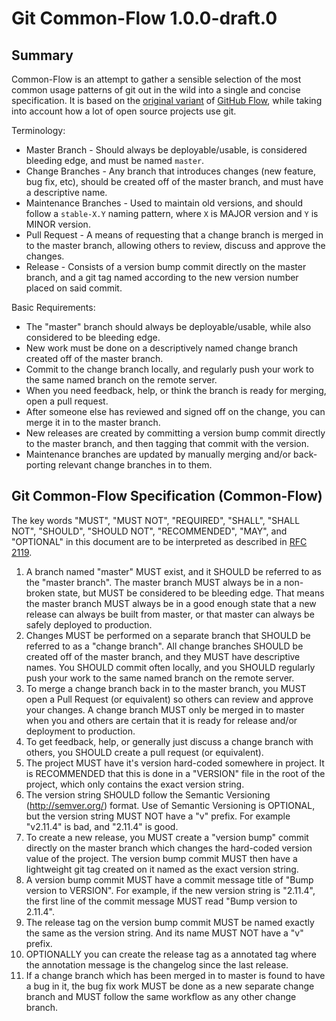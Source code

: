 Git Common-Flow 1.0.0-draft.0
=============================

Summary
-------

Common-Flow is an attempt to gather a sensible selection of the most common
usage patterns of git out in the wild into a single and concise
specification. It is based on
the [original variant](http://scottchacon.com/2011/08/31/github-flow.html)
of [GitHub Flow](https://guides.github.com/introduction/flow/), while taking
into account how a lot of open source projects use git.

Terminology:

- Master Branch - Should always be deployable/usable, is considered bleeding
  edge, and must be named `master`.
- Change Branches - Any branch that introduces changes (new feature, bug fix,
  etc), should be created off of the master branch, and must have a descriptive
  name.
- Maintenance Branches - Used to maintain old versions, and should follow a
  `stable-X.Y` naming pattern, where `X` is MAJOR version and `Y` is MINOR
  version.
- Pull Request - A means of requesting that a change branch is merged in to the
  master branch, allowing others to review, discuss and approve the changes.
- Release - Consists of a version bump commit directly on the master branch, and
  a git tag named according to the new version number placed on said commit.

Basic Requirements:

- The "master" branch should always be deployable/usable, while also
  considered to be bleeding edge.
- New work must be done on a descriptively named change branch created off of
  the master branch.
- Commit to the change branch locally, and regularly push your work to the same
  named branch on the remote server.
- When you need feedback, help, or think the branch is ready for merging, open a
  pull request.
- After someone else has reviewed and signed off on the change, you can merge it
  in to the master branch.
- New releases are created by committing a version bump commit directly to the
  master branch, and then tagging that commit with the version.
- Maintenance branches are updated by manually merging and/or back-porting
  relevant change branches in to them.

Git Common-Flow Specification (Common-Flow)
-------------------------------------------

The key words "MUST", "MUST NOT", "REQUIRED", "SHALL", "SHALL NOT", "SHOULD",
"SHOULD NOT", "RECOMMENDED", "MAY", and "OPTIONAL" in this document are to be
interpreted as described in [RFC 2119](https://tools.ietf.org/html/rfc2119).

1. A branch named "master" MUST exist, and it SHOULD be referred to as the
   "master branch". The master branch MUST always be in a non-broken state, but
   MUST be considered to be bleeding edge. That means the master branch MUST
   always be in a good enough state that a new release can always be built from
   master, or that master can always be safely deployed to production.
2. Changes MUST be performed on a separate branch that SHOULD be referred to as
   a "change branch". All change branches SHOULD be created off of the master
   branch, and they MUST have descriptive names. You SHOULD commit often
   locally, and you SHOULD regularly push your work to the same named branch on
   the remote server.
3. To merge a change branch back in to the master branch, you MUST open a Pull
   Request (or equivalent) so others can review and approve your changes. A
   change branch MUST only be merged in to master when you and others are
   certain that it is ready for release and/or deployment to production.
4. To get feedback, help, or generally just discuss a change branch with others,
   you SHOULD create a pull request (or equivalent).
5. The project MUST have it's version hard-coded somewhere in project. It is
   RECOMMENDED that this is done in a "VERSION" file in the root of the project,
   which only contains the exact version string.
6. The version string SHOULD follow the Semantic Versioning (http://semver.org/)
   format. Use of Semantic Versioning is OPTIONAL, but the version string MUST
   NOT have a "v" prefix. For example "v2.11.4" is bad, and "2.11.4" is good.
7. To create a new release, you MUST create a "version bump" commit directly on
   the master branch which changes the hard-coded version value of the
   project. The version bump commit MUST then have a lightweight git tag created
   on it named as the exact version string.
8. A version bump commit MUST have a commit message title of "Bump version to
   VERSION". For example, if the new version string is "2.11.4", the first
   line of the commit message MUST read "Bump version to 2.11.4".
9. The release tag on the version bump commit MUST be named exactly the same as
   the version string. And its name MUST NOT have a "v" prefix.
10. OPTIONALLY you can create the release tag as a annotated tag where the
   annotation message is the changelog since the last release.
11. If a change branch which has been merged in to master is found to have a bug
    in it, the bug fix work MUST be done as a new separate change branch and
    MUST follow the same workflow as any other change branch.
